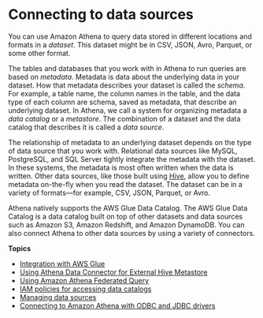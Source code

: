 # Connecting to data sources<a name="work-with-data-stores"></a>

You can use Amazon Athena to query data stored in different locations and formats in a *dataset*\. This dataset might be in CSV, JSON, Avro, Parquet, or some other format\.

The tables and databases that you work with in Athena to run queries are based on *metadata*\. Metadata is data about the underlying data in your dataset\. How that metadata describes your dataset is called the *schema*\. For example, a table name, the column names in the table, and the data type of each column are schema, saved as metadata, that describe an underlying dataset\. In Athena, we call a system for organizing metadata a *data catalog* or a *metastore*\. The combination of a dataset and the data catalog that describes it is called a *data source*\.

The relationship of metadata to an underlying dataset depends on the type of data source that you work with\. Relational data sources like MySQL, PostgreSQL, and SQL Server tightly integrate the metadata with the dataset\. In these systems, the metadata is most often written when the data is written\. Other data sources, like those built using [Hive](https://hive.apache.org), allow you to define metadata on\-the\-fly when you read the dataset\. The dataset can be in a variety of formats—for example, CSV, JSON, Parquet, or Avro\.

Athena natively supports the AWS Glue Data Catalog\. The AWS Glue Data Catalog is a data catalog built on top of other datasets and data sources such as Amazon S3, Amazon Redshift, and Amazon DynamoDB\. You can also connect Athena to other data sources by using a variety of connectors\.

**Topics**
+ [Integration with AWS Glue](glue-athena.md)
+ [Using Athena Data Connector for External Hive Metastore](connect-to-data-source-hive.md)
+ [Using Amazon Athena Federated Query](connect-to-a-data-source.md)
+ [IAM policies for accessing data catalogs](datacatalogs-iam-policy.md)
+ [Managing data sources](data-sources-managing.md)
+ [Connecting to Amazon Athena with ODBC and JDBC drivers](athena-bi-tools-jdbc-odbc.md)